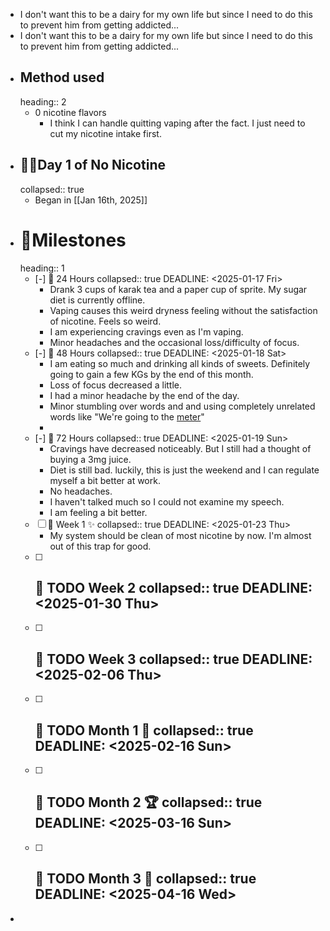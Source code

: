 - I don't want this to be a dairy for my own life but since I need to do this to prevent him from getting addicted...
- I don't want this to be a dairy for my own life but since I need to do this to prevent him from getting addicted...
- ## Method used
  heading:: 2
	- 0 nicotine flavors
		- I think I can handle quitting vaping after the fact. I just need to cut my nicotine intake first.
- ## 🏃‍♂️Day 1 of No Nicotine
  collapsed:: true
	- Began in  [[Jan 16th, 2025]]
- # 🚩Milestones
  heading:: 1
	- [-] 🔽 24 Hours
	  collapsed:: true
	  DEADLINE: <2025-01-17 Fri>
		- Drank 3 cups of karak tea and a paper cup of sprite. My sugar diet is currently offline.
		- Vaping causes this weird dryness feeling without the satisfaction of nicotine. Feels so weird.
		- I am experiencing cravings even as I'm vaping.
		- Minor headaches and the occasional loss/difficulty of focus.
	- [-] 🔽 48 Hours
	  collapsed:: true
	  DEADLINE: <2025-01-18 Sat>
		- I am eating so much and drinking all kinds of sweets. Definitely going to gain a few KGs by the end of this month.
		- Loss of focus decreased a little.
		- I had a minor headache by the end of the day.
		- Minor stumbling over words and and using completely unrelated words like "We're going to the <ins>meter</ins>"
		-
	- [-] 🔽 72 Hours
	  collapsed:: true
	  DEADLINE: <2025-01-19 Sun>
		- Cravings have decreased noticeably. But I still had a thought of buying a 3mg juice.
		- Diet is still bad. luckily, this is just the weekend and I can regulate myself a bit better at work.
		- No headaches.
		- I haven't talked much so I could not examine my speech.
		- I am feeling a bit better.
	- [ ] 🔽  Week 1 ✨
	  collapsed:: true
	  DEADLINE: <2025-01-23 Thu>
		- My system should be clean of most nicotine by now. I'm almost out of this trap for good.
	- [ ] 🔽  TODO Week 2
	  collapsed:: true
	  DEADLINE: <2025-01-30 Thu>
		-
	- [ ] 🔽 TODO Week 3
	  collapsed:: true
	  DEADLINE: <2025-02-06 Thu>
		-
	- [ ] 🔽 TODO Month 1 🥳
	  collapsed:: true
	  DEADLINE: <2025-02-16 Sun>
		-
	- [ ] 🔽   TODO Month 2 🏆
	  collapsed:: true
	  DEADLINE: <2025-03-16 Sun>
		-
	- [ ] 🔽 TODO Month 3 👑
	  collapsed:: true
	  DEADLINE: <2025-04-16 Wed>
		-
-